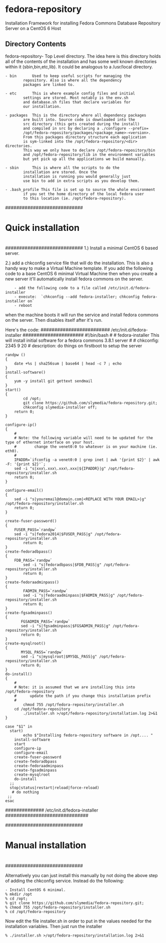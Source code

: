 # fedora-repository
Installation Framework for installing Fedora Commons Database Repository Server on a CentOS 6 Host

Directory Contents
-------------------

 fedora-repository-	Top Level directory. The idea here is this directory 
			holds all of the contents of the installation and 
			has some well known directories within it 
			(sbin,bin,etc,lib). It could be analogous to a 
			/usr/local directory. 

	- bin 		Used to keep useful scripts for managing the 
			repository. Also is where all the dependency 
			packages are linked to. 
			
	- etc		This is where example config files and initial 
			settings are stored. Most notably is the env.sh 
			and database.sh files that declare variables for
			our installation. 
	
	- packages	This is the directory where all dependency packages
			are built into. Source code is downloaded into the 
			src directory (this gets created during the install) 
			and compiled in src by declaring a ./configure --prefix=
			/opt/fedora-repository/packages/<package_name>-<version>.
			From this packages directory structure each application 
			is sym-linked into the /opt/fedora-repository/<dir> directories. 
			This way we only have to declare /opt/fedora-repository/bin 
			and /opt/fedora-repository/lib in the environment variables 
			but yet pick up all the applications we build manually. 
	
	- sbin		This is where all the scripts to do the
			installation are stored. Once the 
			installation is running you would generally just 
			use bin to add in extra scripts as you develop them. 
			
	- .bash_profile	This file is set up to source the whole environment 
			if you set the home directory of the local fedora user 
			to this location (ie. /opt/fedora-repository).

############################
#
# Quick installation
#
############################
  1.)  Install a minimal CentOS 6 based server. 
  
  2.) add a chkconfig service file that will do the installation. This is also a handy way to make a Virtual Machine template. If you add the following code to a base CentOS 6 minimal Virtual Machine then when you create a new server it'll automatically install fedora commons on the server. 
  
 		- add the following code to a file called /etc/init.d/fedora-installer
 		- execute:  `chkconfig --add fedora-installer; chkconfig fedora-installer on`
 		- reboot 
 when the machine boots it will run the service and install fedora commons on the server. Then disables itself after it's run. 

Here's the code:
######################### /etc/init.d/fedora-installer ######################
	#!/bin/bash
	#
	# fedora-installer This will install initial software for a fedora commons 3.8.1 server
	# 
	# chkconfig: 2345 9 20
	# description: do things on firstboot to setup the server

	randpw ()
	{
		date +%s | sha256sum | base64 | head -c 7 ; echo
	}
	install-software()
	{
		yum -y install git gettext sendmail
	}
	start()
	{
	    	cd /opt;
	    	git clone https://github.com/slymedia/fedora-repository.git;
	    	chkconfig slymedia-installer off;
		return 0;
	}

	configure-ip()
	{
		#
		# Note: the following variable will need to be updated for the type of ethernet interface on your host. 
		#        change the venet0:0 to whatever is on your machine (ie. eth0). 
		#
		IPADDR=`ifconfig -a venet0:0 | grep inet | awk '{print $2}' | awk -F: '{print $2}'`;
		sed -i "s|xxx\.xxx\.xxx\.xxx|${IPADDR}|g" /opt/fedora-repository/installer.sh
		return 0;
	}

	configure-email()
	{
		sed -i "s|youremail@domain.com|<REPLACE WITH YOUR EMAIL>|g" /opt/fedora-repository/installer.sh
		return 0;
	}

	create-fuser-password()
	{
		FUSER_PASS=`randpw`
		sed -i "s|fedora2014|$FUSER_PASS|g" /opt/fedora-repository/installer.sh
	        return 0;
	}
	create-fedoradbpass()
	{
	 	FDB_PASS=`randpw`
	        sed -i "s|fedoradbpass|$FDB_PASS|g" /opt/fedora-repository/installer.sh
	        return 0;
	}
	create-fedoraadminpass()
	{
	        FADMIN_PASS=`randpw`
	        sed -i "s|fedoraadminpass|$FADMIN_PASS|g" /opt/fedora-repository/installer.sh
	        return 0;
	}
	create-fgsadminpass()
	{
	       FGSADMIN_PASS=`randpw`
	       sed -i "s|fgsadminpass|$FGSADMIN_PASS|g" /opt/fedora-repository/installer.sh
	       return 0;
	}
	create-mysqlroot()
	{
	       MYSQL_PASS=`randpw`
	       sed -i "s|mysqlroot|$MYSQL_PASS|g" /opt/fedora-repository/installer.sh
	       return 0;
	}
	do-install()
	{
		#
		# Note: it is assumed that we are installing this into /opt/fedora-repository
		#      update the path if you change this installation prefix
		#
	        chmod 755 /opt/fedora-repository/installer.sh
		cd /opt/fedora-repository
	        ./installer.sh >/opt/fedora-repository/installation.log 2>&1
	}

	case "$1" in
	  start)
	    	echo $"Installing fedora-repository software in /opt.... "
		install-software
		start
		configure-ip
		configure-email
		create-fuser-password
		create-fedoradbpass
		create-fedoraadminpass
		create-fgsadminpass
		create-mysqlroot
		do-install
	  ;;
	  stop|status|restart|reload|force-reload)
	   # do nothing
	 ;;
	esac
##############  /etc/init.d/fedora-installer  ##############################

############################
#
# Manual installation
#
############################

Alternatively you can just install this manually by not doing the above step of adding the chkconfig service. Instead do the following:

	- Install CentOS 6 minimal.
	% mkdir /opt
	% cd /opt;
	% git clone https://github.com/slymedia/fedora-repository.git;
	% chmod 755 /opt/fedora-repository/installer.sh
	% cd /opt/fedora-repository

Now edit the file installer.sh in order to put in the values needed for the installation variables. 
Then just run the installer

	% ./installer.sh >/opt/fedora-repository/installation.log 2>&1
	
